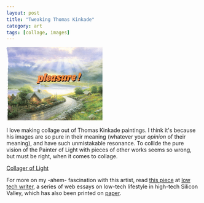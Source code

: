 ```yaml
---
layout: post
title: "Tweaking Thomas Kinkade"
category: art
tags: [collage, images]
---
```

[![Kinkade!](/assets/pleasure!.jpg)](http://sevendown.org/collage/kinkade/)

I love making collage out of Thomas Kinkade paintings. I think it's because his images are so pure in their meaning (whatever your *opinion* of their meaning), and have such unmistakable resonance. To collide the pure vision of the Painter of Light with pieces of other works seems so wrong, but must be right, when it comes to collage.

<a href="http://sevendown.org/collage/kinkade/" target="_blank">Collager of Light</a>

For more on my -ahem- fascination with this artist, read [this piece](http://www.imby.net/20090512/simpler-times/)  at [low tech writer](http://lowtechwriter.com), a series of web essays on low-tech lifestyle in high-tech Silicon Valley, which has also been printed on [paper](http://bit.ly/lowtechwriter). 
